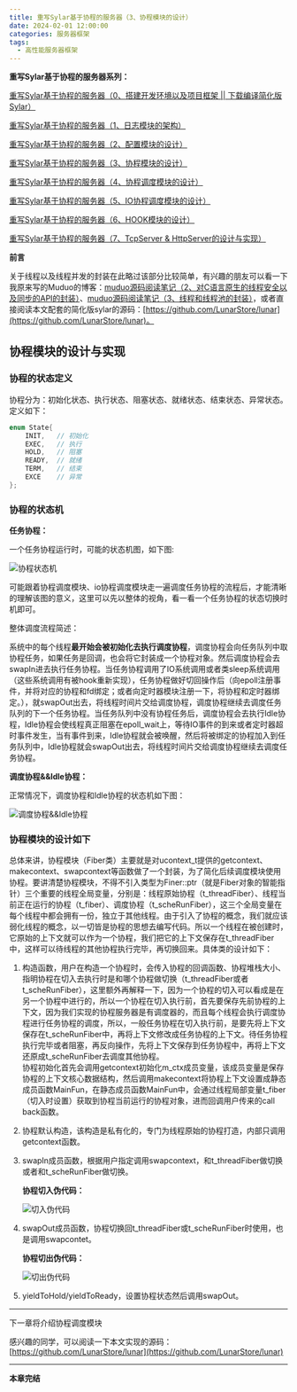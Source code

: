 ```yaml
---
title: 重写Sylar基于协程的服务器（3、协程模块的设计）
date: 2024-02-01 12:00:00
categories: 服务器框架
tags:
  - 高性能服务器框架
---
```


**重写Sylar基于协程的服务器系列：**

[ 重写Sylar基于协程的服务器（0、搭建开发环境以及项目框架 || 下载编译简化版Sylar）](./Start.md)

[ 重写Sylar基于协程的服务器（1、日志模块的架构）](./Log.md)

[重写Sylar基于协程的服务器（2、配置模块的设计）](./Configure.md)

[重写Sylar基于协程的服务器（3、协程模块的设计）](./Fiber.md)

[重写Sylar基于协程的服务器（4、协程调度模块的设计）](./Scheduler.md)

[重写Sylar基于协程的服务器（5、IO协程调度模块的设计）](./IOManager.md)

[重写Sylar基于协程的服务器（6、HOOK模块的设计）](./Hook.md)

[重写Sylar基于协程的服务器（7、TcpServer & HttpServer的设计与实现）](./TcpServerAndHttpServer.md)

**前言**

关于线程以及线程并发的封装在此略过该部分比较简单，有兴趣的朋友可以看一下我原来写的Muduo的博客：[muduo源码阅读笔记（2、对C语言原生的线程安全以及同步的API的封装）](https://blog.csdn.net/m0_52566365/article/details/135524029)、[muduo源码阅读笔记（3、线程和线程池的封装）](https://blog.csdn.net/m0_52566365/article/details/135556047)，或者直接阅读本文配套的简化版sylar的源码：[https://github.com/LunarStore/lunar](https://github.com/LunarStore/lunar)。

## 协程模块的设计与实现

### 协程的状态定义

协程分为：初始化状态、执行状态、阻塞状态、就绪状态、结束状态、异常状态。定义如下：

```cpp
enum State{
    INIT,   // 初始化
    EXEC,   // 执行
    HOLD,   // 阻塞
    READY,  // 就绪
    TERM,   // 结束
    EXCE    // 异常
};
```

### 协程的状态机

**任务协程：**

<!-- more -->
一个任务协程运行时，可能的状态机图，如下图:

![协程状态机](./Fiber/photo/FiberStateMachine.png)

可能跟着协程调度模块、io协程调度模块走一遍调度任务协程的流程后，才能清晰的理解该图的意义，这里可以先以整体的视角，看一看一个任务协程的状态切换时机即可。

整体调度流程简述：

系统中的每个线程**最开始会被初始化去执行调度协程**，调度协程会向任务队列中取协程任务，如果任务是回调，也会将它封装成一个协程对象。然后调度协程会去swapIn进去执行任务协程。当任务协程调用了IO系统调用或者类sleep系统调用（这些系统调用有被hook重新实现），任务协程做好切回操作后（向epoll注册事件，并将对应的协程和fd绑定；或者向定时器模块注册一下，将协程和定时器绑定。），就swapOut出去，将线程时间片交给调度协程，调度协程继续去调度任务队列的下一个任务协程。当任务队列中没有协程任务后，调度协程会去执行Idle协程，Idle协程会使线程真正阻塞在epoll_wait上，等待IO事件的到来或者定时器超时事件发生，当有事件到来，Idle协程就会被唤醒，然后将被绑定的协程加入到任务队列中，Idle协程就会swapOut出去，将线程时间片交给调度协程继续去调度任务协程。

**调度协程&&Idle协程：**

正常情况下，调度协程和Idle协程的状态机如下图：

![调度协程&&Idle协程](./Fiber/photo/ScheduleIdleFiber.drawio.png)

### 协程模块的设计如下

总体来讲，协程模块（Fiber类）主要就是对ucontext_t提供的getcontext、makecontext、swapcontext等函数做了一个封装，为了简化后续调度模块使用协程。要讲清楚协程模块，不得不引入类型为Finer::ptr（就是Fiber对象的智能指针）三个重要的线程全局变量，分别是：线程原始协程（t_threadFiber）、线程当前正在运行的协程（t_fiber）、调度协程（t_scheRunFiber），这三个全局变量在每个线程中都会拥有一份，独立于其他线程。由于引入了协程的概念，我们就应该弱化线程的概念，以一切皆是协程的思想去编写代码。所以一个线程在被创建时，它原始的上下文就可以作为一个协程，我们把它的上下文保存在t_threadFiber中，这样可以待线程的其他协程执行完毕，再切换回来。具体类的设计如下：

1. 构造函数，用户在构造一个协程时，会传入协程的回调函数、协程堆栈大小、指明协程在切入去执行时是和哪个协程做切换（t_threadFiber或者t_scheRunFiber），这里额外再解释一下，因为一个协程的切入可以看成是在另一个协程中进行的，所以一个协程在切入执行前，首先要保存先前协程的上下文，因为我们实现的协程服务器是有调度器的，而且每个线程会执行调度协程进行任务协程的调度，所以，一般任务协程在切入执行前，是要先将上下文保存在t_scheRunFiber中，再将上下文修改成任务协程的上下文。待任务协程执行完毕或者阻塞，再反向操作，先将上下文保存到任务协程中，再将上下文还原成t_scheRunFiber去调度其他协程。  
协程初始化首先会调用getcontext初始化m_ctx成员变量，该成员变量是保存协程的上下文核心数据结构，然后调用makecontext将协程上下文设置成静态成员函数MainFun，在静态成员函数MainFun中，会通过线程局部变量t_fiber（切入时设置）获取到协程当前运行的协程对象，进而回调用户传来的call back函数。

2. 协程默认构造，该构造是私有化的，专门为线程原始的协程打造，内部只调用getcontext函数。

3. swapIn成员函数，根据用户指定调用swapcontext，和t_threadFiber做切换或者和t_scheRunFiber做切换。

    **协程切入伪代码：**

    ![切入伪代码](./Fiber/photo/SwapIn.png)

4. swapOut成员函数，协程切换回t_threadFiber或t_scheRunFiber时使用，也是调用swapcontet。

    **协程切出伪代码：**

    ![切出伪代码](./Fiber/photo/SwapOut.png)

5. yieldToHold/yieldToReady，设置协程状态然后调用swapOut。

---

下一章将介绍协程调度模块

感兴趣的同学，可以阅读一下本文实现的源码：[https://github.com/LunarStore/lunar](https://github.com/LunarStore/lunar)

---

**本章完结**